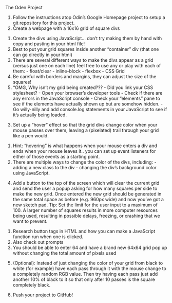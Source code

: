 The Oden Project

1. Follow the instructions atop Odin’s Google Homepage project to setup a git repository for this project.
2. Create a webpage with a 16x16 grid of square divs
  1) Create the divs using JavaScript… don’t try making them by hand with copy and pasting in your html file!
  2) Best to put your grid squares inside another “container” div (that one can go directly in your html)
  3) There are several different ways to make the divs appear as a grid (versus just one on each line) feel free to use any or play with each of them:
    - float/clear
    - inline-block
    - flexbox
    - CSS Grid    
  4) Be careful with borders and margins, they can adjust the size of the squares!
  5) “OMG, Why isn’t my grid being created???
    - Did you link your CSS stylesheet?
    - Open your browser’s developer tools
    - Check if there are any errors in the JavaScript console
    - Check your “elements” pane to see if the elements have actually shown up but are somehow hidden.
    - Go willy-nilly and add console.log statements in your JavaScript to see if it’s actually being loaded.

3. Set up a “hover” effect so that the grid divs change color when your mouse passes over them, leaving a (pixelated) trail through your grid like a pen would.
  1) Hint: “hovering” is what happens when your mouse enters a div and ends when your mouse leaves it.. you can set up event listeners for either of those events as a starting point.
  2) There are multiple ways to change the color of the divs, including:
    - adding a new class to the div
    - changing the div’s background color using JavaScript.

4. Add a button to the top of the screen which will clear the current grid and send the user a popup asking for how many squares per side to make the new grid. Once entered the new grid should be generated in the same total space as before (e.g. 960px wide) and now you’ve got a new sketch pad. Tip: Set the limit for the user input to a maximum of 100. A larger number of squares results in more computer resources being used, resulting in possible delays, freezing, or crashing that we want to prevent.
  1) Research button tags in HTML and how you can make a JavaScript function run when one is clicked.
  2) Also check out prompts
  3) You should be able to enter 64 and have a brand new 64x64 grid pop up without changing the total amount of pixels used

5. (Optional): Instead of just changing the color of your grid from black to white (for example) have each pass through it with the mouse change to a completely random RGB value. Then try having each pass just add another 10% of black to it so that only after 10 passes is the square completely black.

6. Push your project to GitHub!






